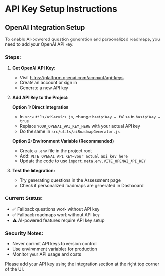 #  API Key Setup Instructions

## OpenAI Integration Setup

To enable AI-powered question generation and personalized roadmaps, you need to add your OpenAI API key.

### Steps:

1. **Get OpenAI API Key:**
   - Visit https://platform.openai.com/account/api-keys
   - Create an account or sign in
   - Generate a new API key

2. **Add API Key to the Project:**
   
   **Option 1: Direct Integration**
   - In `src/utils/aiService.js`, change `hasApiKey = false` to `hasApiKey = true`
   - Replace `YOUR_OPENAI_API_KEY_HERE` with your actual API key
   - Do the same in `src/utils/aiRoadmapGenerator.js`

   **Option 2: Environment Variable (Recommended)**
   - Create a `.env` file in the project root
   - Add: `VITE_OPENAI_API_KEY=your_actual_api_key_here`
   - Update the code to use `import.meta.env.VITE_OPENAI_API_KEY`

3. **Test the Integration:**
   - Try generating questions in the Assessment page
   - Check if personalized roadmaps are generated in Dashboard

### Current Status:
- ✅ Fallback questions work without API key
- ✅ Fallback roadmaps work without API key  
- ⚠️ AI-powered features require API key setup

### Security Notes:
- Never commit API keys to version control
- Use environment variables for production
- Monitor your API usage and costs

Please add your API key using the integration section at the right top corner of the UI.
 